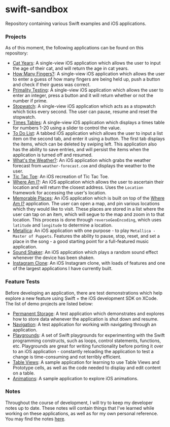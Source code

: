 # swift-sandbox


Repository containing various Swift examples and iOS applications. 

### Projects

As of this moment, the following applications can be found on this repository:

* [Cat Years](https://github.com/DrkSephy/swift-sandbox/tree/master/Cat%20Years/catYears): A single-view iOS application which allows the user to input the age of their cat, and will return the age in cat years.
* [How Many Fingers?](https://github.com/DrkSephy/swift-sandbox/tree/master/How%20Many%20Fingers): A single-view iOS application which allows the user to enter a guess of how many fingers are being held up, push a button and check if their guess was correct.
* [Primality Testing](https://github.com/DrkSephy/swift-sandbox/tree/master/Primality): A single-view iOS application which allows the user to enter an integer, press a button and it will return whether or not the number if prime. 
* [Stopwatch](https://github.com/DrkSephy/swift-sandbox/tree/master/Stopwatch): A single-view iOS application which acts as a stopwatch which ticks every second. The user can pause, resume and reset the stopwatch.
* [Times Tables](https://github.com/DrkSephy/swift-sandbox/tree/master/Times%20Tables): A single-view iOS application which displays a times table for numbers 1-20 using a slider to control the value. 
* [To Do List](https://github.com/DrkSephy/swift-sandbox/tree/master/To%20Do%20List): A tabbed iOS application which allows the user to input a list item on the second tab, and enter it using a button. The first tab displays the items, which can be deleted by swiping left. This application also has the ability to save entries, and will persist the items when the application is turned off and resumed.
* [What's the Weather?](https://github.com/DrkSephy/swift-sandbox/tree/master/Weather): An iOS application which grabs the weather forecast from `weather-forecast.com` and displays the weather to the user. 
* [Tic Tac Toe](https://github.com/DrkSephy/swift-sandbox/tree/master/Tic%20Tac%20Toe): An iOS recreation of Tic Tac Toe. 
* [Where Am I?](https://github.com/DrkSephy/swift-sandbox/tree/master/Where%20Am%20I): An iOS application which allows the user to ascertain their location and will return the closest address. Uses the `Location` framework for accessing the user's location. 
* [Memorable Places](https://github.com/DrkSephy/swift-sandbox/tree/master/Memorable%20Places): An iOS application which is built on top of the [Where Am I?](https://github.com/DrkSephy/swift-sandbox/tree/master/Where%20Am%20I) application. The user can open a map, and pin various locations which they would like to visit. These places are stored in a list where the user can tap on an item, which will segue to the map and zoom in to that location. This process is done through `reverseGeoEncoding`, which uses `latitude` and `longitude` to determine a location.
* [Metallica](https://github.com/DrkSephy/swift-sandbox/tree/master/Metallica): An iOS application with one purpose - to play `Metallica - Master of Puppets`. Features the ability to pause, stop, reset, and set a place in the song - a good starting point for a full-featured music application.
* [Sound Shaker](https://github.com/DrkSephy/swift-sandbox/tree/master/Shake%20and%20Swipe): An iOS application which plays a random sound effect whenever the device has been shaken.
* [Instagram Clone](https://github.com/DrkSephy/swift-sandbox/tree/master/Instagram): An iOS Instagram clone, with loads of features and one of the largest applications I have currently built. 

### Feature Tests

Before developing an application, there are test demonstrations which help explore a new feature using Swift + the iOS development SDK on XCode. The list of demo projects are listed below:

* [Permanent Storage](https://github.com/DrkSephy/swift-sandbox/tree/master/Permanent%20Storage): A test application which demonstrates and explores how to store data whenever the application is shut down and resume. 
* [Navigation](https://github.com/DrkSephy/swift-sandbox/tree/master/Navigation): A test application for working with navigating through an application. 
* [Playgrounds](https://github.com/DrkSephy/swift-sandbox/tree/master/Playground/playgrounds): A set of Swift playgrounds for experimenting with the Swift programming constructs, such as loops, control statements, functions, etc. Playgrounds are great for writing functionality before porting it over to an iOS application - constantly reloading the application to test a change is time-consuming and not terribly efficient.
* [Table Views](https://github.com/DrkSephy/swift-sandbox/tree/master/Table%20Views): A sample application for learning to use Table Views and Prototype cells, as well as the code needed to display and edit content on a table. 
* [Animations](https://github.com/DrkSephy/swift-sandbox/tree/master/Animations): A sample application to explore iOS animations. 

### Notes

Throughout the course of development, I will try to keep my developer notes up to date. These notes will contain things that I've learned while working on these applications, as well as for my own personal reference. You may find the notes [here](https://github.com/DrkSephy/swift-sandbox/tree/master/Notes).

